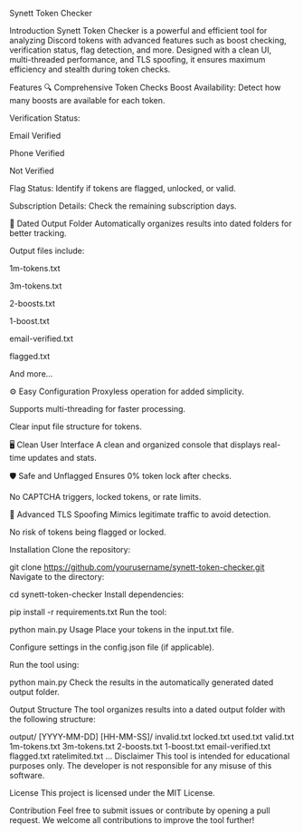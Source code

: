 
Synett Token Checker


Introduction
Synett Token Checker is a powerful and efficient tool for analyzing Discord tokens with advanced features such as boost checking, verification status, flag detection, and more. Designed with a clean UI, multi-threaded performance, and TLS spoofing, it ensures maximum efficiency and stealth during token checks.

Features
🔍 Comprehensive Token Checks
Boost Availability: Detect how many boosts are available for each token.

Verification Status:

Email Verified

Phone Verified

Not Verified

Flag Status: Identify if tokens are flagged, unlocked, or valid.

Subscription Details: Check the remaining subscription days.

📂 Dated Output Folder
Automatically organizes results into dated folders for better tracking.

Output files include:

1m-tokens.txt

3m-tokens.txt

2-boosts.txt

1-boost.txt

email-verified.txt

flagged.txt

And more...

⚙️ Easy Configuration
Proxyless operation for added simplicity.

Supports multi-threading for faster processing.

Clear input file structure for tokens.

🖥️ Clean User Interface
A clean and organized console that displays real-time updates and stats.

🛡️ Safe and Unflagged
Ensures 0% token lock after checks.

No CAPTCHA triggers, locked tokens, or rate limits.

🧪 Advanced TLS Spoofing
Mimics legitimate traffic to avoid detection.

No risk of tokens being flagged or locked.

Installation
Clone the repository:

git clone https://github.com/yourusername/synett-token-checker.git
Navigate to the directory:

cd synett-token-checker
Install dependencies:

pip install -r requirements.txt
Run the tool:

python main.py
Usage
Place your tokens in the input.txt file.

Configure settings in the config.json file (if applicable).

Run the tool using:

python main.py
Check the results in the automatically generated dated output folder.

Output Structure
The tool organizes results into a dated output folder with the following structure:

output/
  [YYYY-MM-DD] [HH-MM-SS]/
    invalid.txt
    locked.txt
    used.txt
    valid.txt
    1m-tokens.txt
    3m-tokens.txt
    2-boosts.txt
    1-boost.txt
    email-verified.txt
    flagged.txt
    ratelimited.txt
    ...
Disclaimer
This tool is intended for educational purposes only. The developer is not responsible for any misuse of this software.

License
This project is licensed under the MIT License.

Contribution
Feel free to submit issues or contribute by opening a pull request. We welcome all contributions to improve the tool further!

